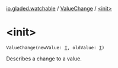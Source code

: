 [io.gladed.watchable](../index.md) / [ValueChange](index.md) / [&lt;init&gt;](./-init-.md)

# &lt;init&gt;

`ValueChange(newValue: `[`T`](index.md#T)`, oldValue: `[`T`](index.md#T)`)`

Describes a change to a value.

